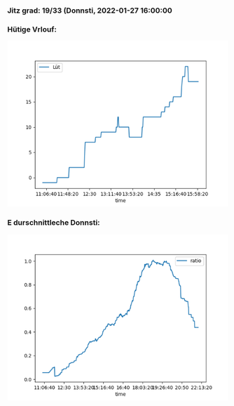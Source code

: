 ### Jitz grad: 19/33 (Donnsti, 2022-01-27 16:00:00

### Hütige Vrlouf:
![Graph](Today.png)

### E durschnittleche Donnsti:
![Graph](Donnsti.png)